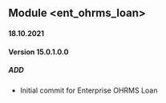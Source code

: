 ## Module <ent_ohrms_loan>

#### 18.10.2021
#### Version 15.0.1.0.0
##### ADD
- Initial commit for Enterprise OHRMS Loan 
